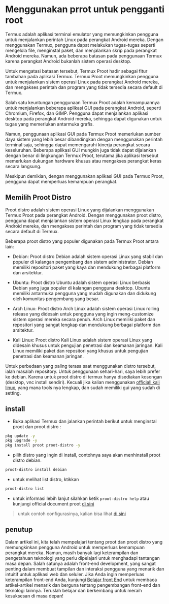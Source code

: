 # Menggunakan prrot untuk pengganti root
Termux adalah aplikasi terminal emulator yang memungkinkan pengguna untuk menjalankan perintah Linux pada perangkat Android mereka. Dengan menggunakan Termux, pengguna dapat melakukan tugas-tugas seperti mengelola file, menginstal paket, dan menjalankan skrip pada perangkat Android mereka. Namun, ada beberapa batasan pada penggunaan Termux karena perangkat Android bukanlah sistem operasi desktop.

Untuk mengatasi batasan tersebut, Termux Proot hadir sebagai fitur tambahan pada aplikasi Termux. Termux Proot memungkinkan pengguna untuk menjalankan sistem operasi Linux pada perangkat Android mereka, dan mengakses perintah dan program yang tidak tersedia secara default di Termux.

Salah satu keuntungan penggunaan Termux Proot adalah kemampuannya untuk menjalankan beberapa aplikasi GUI pada perangkat Android, seperti Chromium, Firefox, dan GIMP. Pengguna dapat menjalankan aplikasi desktop pada perangkat Android mereka, sehingga dapat digunakan untuk tugas yang memerlukan antarmuka grafis.

Namun, penggunaan aplikasi GUI pada Termux Proot memerlukan sumber daya sistem yang lebih besar dibandingkan dengan menggunakan perintah terminal saja, sehingga dapat memengaruhi kinerja perangkat secara keseluruhan. Beberapa aplikasi GUI mungkin juga tidak dapat dijalankan dengan benar di lingkungan Termux Proot, terutama jika aplikasi tersebut memerlukan dukungan hardware khusus atau mengakses perangkat keras secara langsung.

Meskipun demikian, dengan menggunakan aplikasi GUI pada Termux Proot, pengguna dapat memperluas kemampuan perangkat.
## Memilih Proot Distro

Proot distro adalah sistem operasi Linux yang dijalankan menggunakan Termux Proot pada perangkat Android. Dengan menggunakan proot distro, pengguna dapat menjalankan sistem operasi Linux lengkap pada perangkat Android mereka, dan mengakses perintah dan program yang tidak tersedia secara default di Termux.

Beberapa proot distro yang populer digunakan pada Termux Proot antara lain:

- Debian: Proot distro Debian adalah sistem operasi Linux yang stabil dan populer di kalangan pengembang dan sistem administrator. Debian memiliki repositori paket yang kaya dan mendukung berbagai platform dan arsitektur.
 
- Ubuntu: Proot distro Ubuntu adalah sistem operasi Linux berbasis Debian yang juga populer di kalangan pengguna desktop. Ubuntu memiliki antarmuka pengguna yang mudah digunakan dan didukung oleh komunitas pengembang yang besar.
 
- Arch Linux: Proot distro Arch Linux adalah sistem operasi Linux rolling release yang didesain untuk pengguna yang ingin meng-customize sistem operasi mereka secara penuh. Arch Linux memiliki paket dan repositori yang sangat lengkap dan mendukung berbagai platform dan arsitektur.
 
- Kali Linux: Proot distro Kali Linux adalah sistem operasi Linux yang didesain khusus untuk pengujian penetrasi dan keamanan jaringan. Kali Linux memiliki paket dan repositori yang khusus untuk pengujian penetrasi dan keamanan jaringan.

Untuk perbedaan yang paling terasa saat menggunakan distro tersebut, ialah masalah repository. Untuk penggunaan sehari-hari, saya lebih prefer ke debian. Karena untuk proot distro di termux hanya disediakan kosongan (desktop, vnc install sendiri). Kecuali jika kalian menggunakan [officiall kali linux](https://www.kali.org/docs/nethunter/nethunter-rootless/), yang mana tools nya lengkap, dan sudah memiliki gui yang sudah di setting.

## install
- Buka aplikasi Termux dan jalankan perintah berikut untuk menginstal proot dan proot distro :
```bash
pkg update -y
pkg upgrade -y
pkg install proot proot-distro -y
```
- pilih distro yang ingin di install, contohnya saya akan menhinstall proot distro debian.
```bash
proot-distro install debian
```
- untuk melihat list distro, ktikkan
```bash
proot-distro list
```
- untuk informasi lebih lanjut silahkan ketik `proot-distro help` atau kunjungi official document proot [di sini](https://github.com/termux/proot-distro)
> untuk contoh configurasinya, kalian bisa lihat [di sini](https://github.com/muryp/cli-config)
## penutup

Dalam artikel ini, kita telah mempelajari tentang proot dan proot distro yang memungkinkan pengguna Android untuk memperluas kemampuan perangkat mereka. Namun, masih banyak lagi keterampilan dan pengetahuan teknologi yang perlu dipelajari untuk menghadapi tantangan masa depan. Salah satunya adalah front-end development, yang sangat penting dalam membuat tampilan dan interaksi pengguna yang menarik dan intuitif untuk aplikasi web dan seluler. Jika Anda ingin memperluas keterampilan front-end Anda, kunjungi [Belajar front End](/learn/front-end-webdev) untuk membaca artikel-artikel menarik dan berguna tentang pengembangan front-end dan teknologi lainnya. Teruslah belajar dan berkembang untuk meraih kesuksesan di masa depan!
